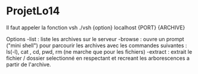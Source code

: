 # ProjetLo14

Il faut appeler la fonction vsh 
./vsh {option} localhost {PORT} {ARCHIVE}

Options
  -list : liste les archives sur le serveur 
  -browse : ouvre un prompt ("mini shell") pour parcourir les archives avec les commandes suivantes : ls(-l), cat , cd, pwd, rm (ne marche que pour les fichiers)
  -extract : extrait le fichier / dossier selectionné en respectant et recreant les arborescences a partir de l'archive.
  
  
